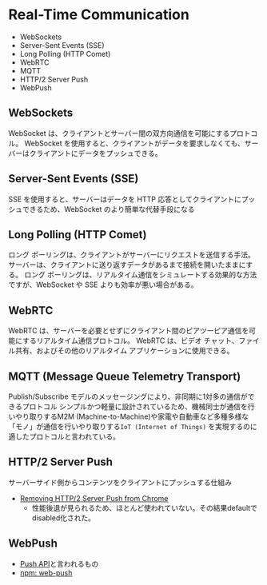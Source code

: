 # Real-Time Communication

- WebSockets
- Server-Sent Events (SSE)
- Long Polling (HTTP Comet)
- WebRTC
- MQTT
- HTTP/2 Server Push
- WebPush

## WebSockets
WebSocket は、クライアントとサーバー間の双方向通信を可能にするプロトコル。
WebSocket を使用すると、クライアントがデータを要求しなくても、サーバーはクライアントにデータをプッシュできる。

## Server-Sent Events (SSE)
SSE を使用すると、サーバーはデータを HTTP 応答としてクライアントにプッシュできるため、WebSocket のより簡単な代替手段になる

## Long Polling (HTTP Comet)
ロング ポーリングは、クライアントがサーバーにリクエストを送信する手法。
サーバーは、クライアントに送り返すデータがあるまで接続を開いたままにする。
ロング ポーリングは、リアルタイム通信をシミュレートする効果的な方法ですが、WebSocket や SSE よりも効率が悪い場合がある。

## WebRTC
WebRTC は、サーバーを必要とせずにクライアント間のピアツーピア通信を可能にするリアルタイム通信プロトコル。
WebRTC は、ビデオ チャット、ファイル共有、およびその他のリアルタイム アプリケーションに使用できる。

## MQTT (Message Queue Telemetry Transport)
Publish/Subscribe モデルのメッセージングにより、非同期に1対多の通信ができるプロトコル
シンプルかつ軽量に設計されているため、機械同士が通信を行いやり取りするM2M (Machine-to-Machine)や家電や自動車など多種多様な「モノ」が通信を行いやり取りする`IoT (Internet of Things)` を実現するのに適したプロトコルと言われている。

## HTTP/2 Server Push
サーバーサイド側からコンテンツをクライアントにプッシュする仕組み

- [Removing HTTP/2 Server Push from Chrome](https://developer.chrome.com/blog/removing-push/)
  - 性能後退が見られるため、ほとんど使われていない。その結果defaultでdisabled化された。

## WebPush
- [Push API](https://developer.mozilla.org/ja/docs/Web/API/Push_API)と言われるもの
- [npm: web-push](https://www.npmjs.com/package/web-push)
